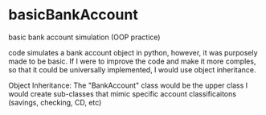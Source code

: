 # basicBankAccount
basic bank account simulation (OOP practice)

code simulates a bank account object in python, however, it was purposely made to be basic. If I were to improve the code and make it more comples, so that
it could be universally implemented, I would use object inheritance.

Object Inheritance:
The "BankAccount" class would be the upper class
I would create sub-classes that mimic specific account classificaitons (savings, checking, CD, etc)
